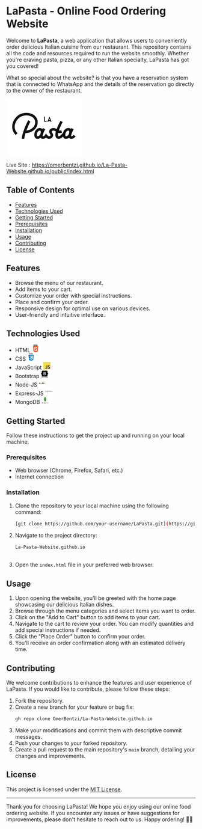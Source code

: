 # LaPasta - Online Food Ordering Website

Welcome to **LaPasta**, a web application that allows users to conveniently order delicious Italian cuisine from our restaurant. This repository contains all the code and resources required to run the website smoothly. Whether you're craving pasta, pizza, or any other Italian specialty, LaPasta has got you covered!

What so special about the website? is that you have a reservation system that is connected to WhatsApp and the details of the reservation go directly to the owner of the restaurant.

<img src="./public/images/LaPastaLogo.png" alt="LaPasta Logo" width="200">


Live Site : https://omerbentzi.github.io/La-Pasta-Website.github.io/public/index.html
## Table of Contents

- [Features](#features)
- [Technologies Used](#technologies-used)
- [Getting Started](#getting-started)
- [Prerequisites](#prerequisites)
- [Installation](#installation)
- [Usage](#usage)
- [Contributing](#contributing)
- [License](#license)

## Features

- Browse the menu of our restaurant.
- Add items to your cart.
- Customize your order with special instructions.
- Place and confirm your order.
- Responsive design for optimal use on various devices.
- User-friendly and intuitive interface.

## Technologies Used

- HTML <img src="https://raw.githubusercontent.com/devicons/devicon/master/icons/html5/html5-original-wordmark.svg" alt="HTML Logo" width="20">
- CSS <img src="https://raw.githubusercontent.com/devicons/devicon/master/icons/css3/css3-original-wordmark.svg" alt="CSS Logo" width="20">
- JavaScript <img src="https://raw.githubusercontent.com/devicons/devicon/master/icons/javascript/javascript-original.svg" alt="JavaScript Logo" width="20">
- Bootstrap <img src="https://raw.githubusercontent.com/devicons/devicon/master/icons/bootstrap/bootstrap-plain-wordmark.svg" alt="Bootstrap Logo" width="20">
- Node-JS <img src="https://raw.githubusercontent.com/devicons/devicon/master/icons/nodejs/nodejs-original-wordmark.svg" alt="nodejs" width="20" height="20">
- Express-JS  <img src="https://raw.githubusercontent.com/devicons/devicon/master/icons/express/express-original-wordmark.svg" alt="express" width="20" height="20">
- MongoDB <img src="https://raw.githubusercontent.com/devicons/devicon/master/icons/mongodb/mongodb-original-wordmark.svg" alt="mongodb" width="20" height="20"> 

## Getting Started

Follow these instructions to get the project up and running on your local machine.

### Prerequisites

- Web browser (Chrome, Firefox, Safari, etc.)
- Internet connection

### Installation

1. Clone the repository to your local machine using the following command:

   ```bash
   [git clone https://github.com/your-username/LaPasta.git](https://github.com/OmerBentzi/La-Pasta-Website.github.io.git)
   ```

2. Navigate to the project directory:

   ```bash
   La-Pasta-Website.github.io
 

3. Open the `index.html` file in your preferred web browser.

## Usage

1. Upon opening the website, you'll be greeted with the home page showcasing our delicious Italian dishes.
2. Browse through the menu categories and select items you want to order.
3. Click on the "Add to Cart" button to add items to your cart.
4. Navigate to the cart to review your order. You can modify quantities and add special instructions if needed.
5. Click the "Place Order" button to confirm your order.
6. You'll receive an order confirmation along with an estimated delivery time.

## Contributing

We welcome contributions to enhance the features and user experience of LaPasta. If you would like to contribute, please follow these steps:

1. Fork the repository.
2. Create a new branch for your feature or bug fix:
   ```bash
   gh repo clone OmerBentzi/La-Pasta-Website.github.io
   ```
3. Make your modifications and commit them with descriptive commit messages.
4. Push your changes to your forked repository.
5. Create a pull request to the main repository's `main` branch, detailing your changes and improvements.

## License

This project is licensed under the [MIT License](https://opensource.org/licenses/MIT).

---

Thank you for choosing LaPasta! We hope you enjoy using our online food ordering website. If you encounter any issues or have suggestions for improvements, please don't hesitate to reach out to us. Happy ordering! 🍝🍕
